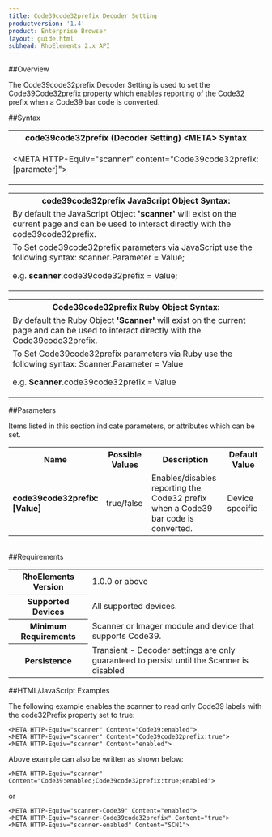 ```yaml
---
title: Code39code32prefix Decoder Setting
productversion: '1.4'
product: Enterprise Browser
layout: guide.html
subhead: RhoElements 2.x API
---
```


##Overview

The Code39code32prefix Decoder Setting is used to set the Code39Code32prefix property which enables reporting of the Code32 prefix when a Code39 bar code is converted.

##Syntax

<table class="re-table"><tr><th class="tableHeading">code39code32prefix (Decoder Setting) &lt;META&gt; Syntax
</th></tr><tr><td class="clsSyntaxCells clsOddRow"><p>&lt;META HTTP-Equiv="scanner" content="Code39code32prefix:[parameter]"&gt;</p></td></tr></table>
<table class="re-table"><tr><th class="tableHeading">code39code32prefix JavaScript Object Syntax:</th></tr><tr><td class="clsSyntaxCells clsOddRow">
By default the JavaScript Object <b>'scanner'</b> will exist on the current page and can be used to interact directly with the code39code32prefix.
</td></tr><tr><td class="clsSyntaxCells clsEvenRow">
To Set code39code32prefix parameters via JavaScript use the following syntax: scanner.Parameter = Value;
<P />e.g. <b>scanner</b>.code39code32prefix = Value;
</td></tr></table>
<table class="re-table"><tr><th class="tableHeading">Code39code32prefix Ruby Object Syntax:</th></tr><tr><td class="clsSyntaxCells clsOddRow">
By default the Ruby Object <b>'Scanner'</b> will exist on the current page and can be used to interact directly with the Code39code32prefix.
</td></tr><tr><td class="clsSyntaxCells clsEvenRow">
To Set Code39code32prefix parameters via Ruby use the following syntax: Scanner.Parameter = Value
<P />e.g. <b>Scanner</b>.code39code32prefix = Value
</td></tr></table>



##Parameters


Items listed in this section indicate parameters, or attributes which can be set.
<table class="re-table"><col width="20%" /><col width="20%" /><col width="38%" /><col width="22%" /><tr><th class="tableHeading">Name</th><th class="tableHeading">Possible Values</th><th class="tableHeading">Description</th><th class="tableHeading">Default Value</th></tr><tr><td class="clsSyntaxCells clsOddRow"><b>code39code32prefix:[Value]
</b></td><td class="clsSyntaxCells clsOddRow">true/false</td><td class="clsSyntaxCells clsOddRow">Enables/disables reporting the Code32 prefix when a Code39 bar code is converted.</td><td class="clsSyntaxCells clsOddRow">Device specific</td></tr></table>
<table class="re-table"><col width="78%" /><col width="8%" /><col width="1%" /><col width="5%" /><col width="1%" /><col width="5%" /><col width="2%" /></table>





##Requirements

<table class="re-table"><tr><th class="tableHeading">RhoElements Version</th><td class="clsSyntaxCell clsEvenRow">1.0.0 or above
</td></tr><tr><th class="tableHeading">Supported Devices</th><td class="clsSyntaxCell clsOddRow">All supported devices.</td></tr><tr><th class="tableHeading">Minimum Requirements</th><td class="clsSyntaxCell clsOddRow">Scanner or Imager module and device that supports Code39.</td></tr><tr><th class="tableHeading">Persistence</th><td class="clsSyntaxCell clsEvenRow">Transient - Decoder settings are only guaranteed to persist until the Scanner is disabled</td></tr></table>


##HTML/JavaScript Examples

The following example enables the scanner to read only Code39 labels with the code32Prefix property set to true:

	<META HTTP-Equiv="scanner" Content="Code39:enabled">
	<META HTTP-Equiv="scanner" Content="Code39code32prefix:true">
	<META HTTP-Equiv="scanner" Content="enabled">
	
Above example can also be written as shown below:

	<META HTTP-Equiv="scanner" Content="Code39:enabled;Code39code32prefix:true;enabled">
	
or

	<META HTTP-Equiv="scanner-Code39" Content="enabled">
	<META HTTP-Equiv="scanner-Code39code32prefix" Content="true">
	<META HTTP-Equiv="scanner-enabled" Content="SCN1">
	





